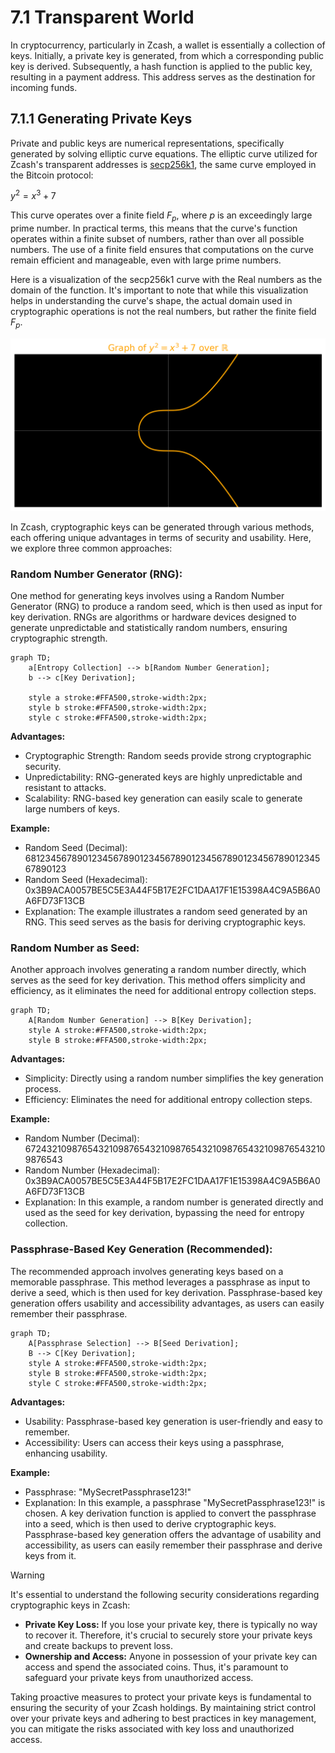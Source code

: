 # 7.1 Transparent World

In cryptocurrency, particularly in Zcash, a wallet is essentially a collection of keys. Initially, a private key is generated, from which a corresponding public key is derived. Subsequently, a hash function is applied to the public key, resulting in a payment address. This address serves as the destination for incoming funds.

## 7.1.1 Generating Private Keys

Private and public keys are numerical representations, specifically generated by solving elliptic curve equations. The elliptic curve utilized for Zcash's transparent addresses is [secp256k1](https://en.bitcoin.it/wiki/Secp256k1), the same curve employed in the Bitcoin protocol:

$y^2 = x^3 + 7$

This curve operates over a finite field $F_p$, where $p$ is an exceedingly large prime number. In practical terms, this means that the curve's function operates within a finite subset of numbers, rather than over all possible numbers. The use of a finite field ensures that computations on the curve remain efficient and manageable, even with large prime numbers.

Here is a visualization of the secp256k1 curve with the Real numbers as the domain of the function. It's important to note that while this visualization helps in understanding the curve's shape, the actual domain used in cryptographic operations is not the real numbers, but rather the finite field $F_p$.

![secp256k1](assets/secp256k1.png)

In Zcash, cryptographic keys can be generated through various methods, each offering unique advantages in terms of security and usability. Here, we explore three common approaches:

### Random Number Generator (RNG):

One method for generating keys involves using a Random Number Generator (RNG) to produce a random seed, which is then used as input for key derivation. RNGs are algorithms or hardware devices designed to generate unpredictable and statistically random numbers, ensuring cryptographic strength.

```mermaid
graph TD;
    a[Entropy Collection] --> b[Random Number Generation];
    b --> c[Key Derivation];

    style a stroke:#FFA500,stroke-width:2px;
    style b stroke:#FFA500,stroke-width:2px;
    style c stroke:#FFA500,stroke-width:2px;

```

**Advantages:**

- Cryptographic Strength: Random seeds provide strong cryptographic security.
- Unpredictability: RNG-generated keys are highly unpredictable and resistant to attacks.
- Scalability: RNG-based key generation can easily scale to generate large numbers of keys.

**Example:**

- Random Seed (Decimal): 68123456789012345678901234567890123456789012345678901234567890123
- Random Seed (Hexadecimal): 0x3B9ACA0057BE5C5E3A44F5B17E2FC1DAA17F1E15398A4C9A5B6A0A6FD73F13CB
- Explanation: The example illustrates a random seed generated by an RNG. This seed serves as the basis for deriving cryptographic keys.

### Random Number as Seed:

Another approach involves generating a random number directly, which serves as the seed for key derivation. This method offers simplicity and efficiency, as it eliminates the need for additional entropy collection steps.

```mermaid
graph TD;
    A[Random Number Generation] --> B[Key Derivation];
    style A stroke:#FFA500,stroke-width:2px;
    style B stroke:#FFA500,stroke-width:2px;
```

**Advantages:**

- Simplicity: Directly using a random number simplifies the key generation process.
- Efficiency: Eliminates the need for additional entropy collection steps.

**Example:**

- Random Number (Decimal): 67243210987654321098765432109876543210987654321098765432109876543
- Random Number (Hexadecimal): 0x3B9ACA0057BE5C5E3A44F5B17E2FC1DAA17F1E15398A4C9A5B6A0A6FD73F13CB
- Explanation: In this example, a random number is generated directly and used as the seed for key derivation, bypassing the need for entropy collection.

### Passphrase-Based Key Generation (Recommended):

The recommended approach involves generating keys based on a memorable passphrase. This method leverages a passphrase as input to derive a seed, which is then used for key derivation. Passphrase-based key generation offers usability and accessibility advantages, as users can easily remember their passphrase.

```mermaid
graph TD;
    A[Passphrase Selection] --> B[Seed Derivation];
    B --> C[Key Derivation];
    style A stroke:#FFA500,stroke-width:2px;
    style B stroke:#FFA500,stroke-width:2px;
    style C stroke:#FFA500,stroke-width:2px;
```

**Advantages:**

- Usability: Passphrase-based key generation is user-friendly and easy to remember.
- Accessibility: Users can access their keys using a passphrase, enhancing usability.

**Example:**

- Passphrase: "MySecretPassphrase123!"
- Explanation: In this example, a passphrase "MySecretPassphrase123!" is chosen. A key derivation function is applied to convert the passphrase into a seed, which is then used to derive cryptographic keys. Passphrase-based key generation offers the advantage of usability and accessibility, as users can easily remember their passphrase and derive keys from it.

> [!WARNING]  
> It's essential to understand the following security considerations regarding cryptographic keys in Zcash:
>
> - **Private Key Loss:** If you lose your private key, there is typically no way to recover it. Therefore, it's crucial to securely store your private keys and create backups to prevent loss.
> - **Ownership and Access:** Anyone in possession of your private key can access and spend the associated coins. Thus, it's paramount to safeguard your private keys from unauthorized access.
>
> Taking proactive measures to protect your private keys is fundamental to ensuring the security of your Zcash holdings. By maintaining strict control over your private keys and adhering to best practices in key management, you can mitigate the risks associated with key loss and unauthorized access.

